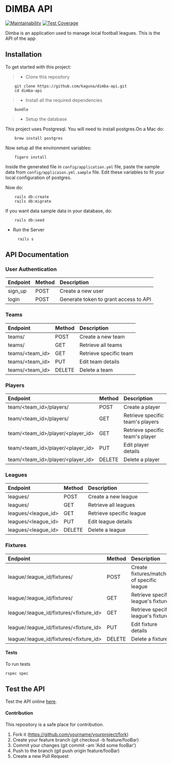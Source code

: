 # DIMBA API

[![Maintainability](https://api.codeclimate.com/v1/badges/24673a0d1280b4efe7d1/maintainability)](https://codeclimate.com/github/kaguna/dimba-api/maintainability)
[![Test Coverage](https://api.codeclimate.com/v1/badges/24673a0d1280b4efe7d1/test_coverage)](https://codeclimate.com/github/kaguna/dimba-api/test_coverage)

Dimba is an application used to manage local football leagues. This is the API of the app

## Installation

To get started with this project:

>- Clone this repository
        
        git clone https://github.com/kaguna/dimba-api.git
        cd dimba-api

>- Install all the required dependencies

        bundle
>- Setup the database

This project uses Postgresql. You will need to install postgres.On a Mac do: 

        brew install postgres

Now setup all the environment variables:

        figaro install

Inside the generated file in `config/application.yml` file, paste the sample data from `config/applicaion.yml.sample` file. Edit these variables to fit your local configuration of postgres.

Now do:

        rails db:create
        rails db:migrate

If you want data sample data in your database, do:

        rails db:seed

- Run the Server

        rails s
       
## API Documentation

### User Authentication


| Endpoint                                    | Method        | Description                                |
| :---                                        | :---          | :---                                       |
| sign_up                                     | POST          | Create a new user                          |
| login                                       | POST          | Generate token to grant access to API      |



### Teams


| Endpoint                                    | Method        | Description                                |
| :---                                        | :---          | :---                                       |
| teams/                                      | POST          | Create a new team                          |
| teams/                                      | GET           | Retrieve all teams                         |
| teams/<team_id>                             | GET           | Retrieve specific team                     |
| teams/<team_id>                             | PUT           | Edit team details                          |
| teams/<team_id>                             | DELETE        | Delete a team                              |

### Players


| Endpoint                                    | Method        | Description                                |
| :---                                        | :---          | :---                                       |
| team/<team_id>/players/                     | POST          | Create a player                            |
| team/<team_id>/players/                     | GET           | Retrieve specific team's players           |
| team/<team_id>/player/<player_id>           | GET           | Retrieve specific team's player            |
| team/<team_id>/player/<player_id>           | PUT           | Edit player details                        |
| team/<team_id>/player/<player_id>           | DELETE        | Delete a player                            |

### Leagues


| Endpoint                                    | Method        | Description                                |
| :---                                        | :---          | :---                                       |
| leagues/                                    | POST          | Create a new league                        |
| leagues/                                    | GET           | Retrieve all leagues                       |
| leagues/<league_id>                         | GET           | Retrieve specific league                   |
| leagues/<league_id>                         | PUT           | Edit league details                        |
| leagues/<league_id>                         | DELETE        | Delete a league                            |

### Fixtures


| Endpoint                                    | Method        | Description                                |
| :---                                        | :---          | :---                                       |
| league/:league_id/fixtures/                 | POST          | Create fixtures/matches of specific league |
| league/:league_id/fixtures/                 | GET           | Retrieve specific league's fixtures        |
| league/:league_id/fixtures/<fixture_id>     | GET           | Retrieve specific league's fixture         |
| league/:league_id/fixtures/<fixture_id>     | PUT           | Edit fixture details                       |
| league/:league_id/fixtures/<fixture_id>     | DELETE        | Delete a fixture                           |


#### Tests

To run tests

    rspec spec

## Test the API
Test the API online [here](https://staging-dimba-api.herokuapp.com/api/v1/leagues).

#### Contribution
This repository is a safe place for contribution.
1. Fork it (https://github.com/yourname/yourproject/fork)
2. Create your feature branch (git checkout -b feature/fooBar)
3. Commit your changes (git commit -am 'Add some fooBar')
4. Push to the branch (git push origin feature/fooBar)
5. Create a new Pull Request